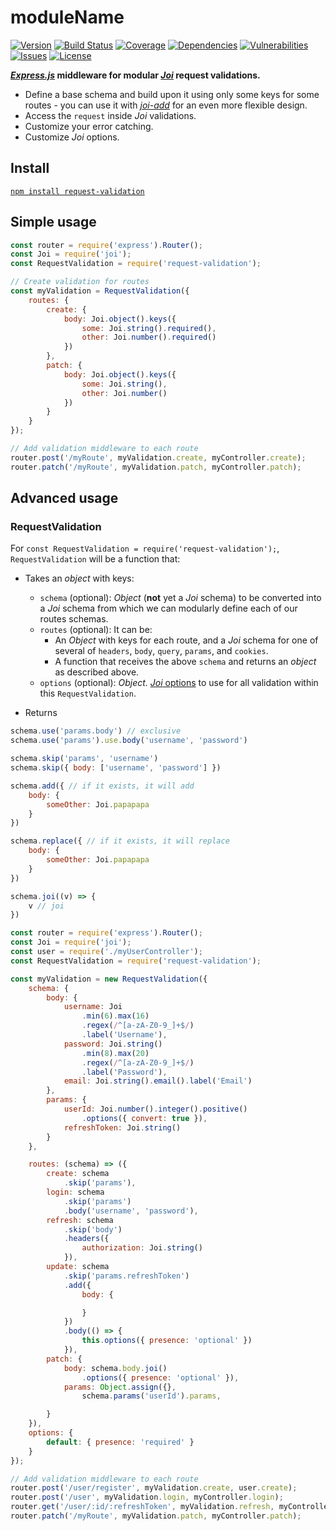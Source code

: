 # moduleName

[![Version](https://img.shields.io/github/package-json/v/rafamel/request-validation.svg)](https://github.com/rafamel/request-validation)
[![Build Status](https://travis-ci.org/rafamel/request-validation.svg)](https://travis-ci.org/rafamel/request-validation)
[![Coverage](https://img.shields.io/coveralls/rafamel/request-validation.svg)](https://coveralls.io/github/rafamel/request-validation)
[![Dependencies](https://david-dm.org/rafamel/request-validation/status.svg)](https://david-dm.org/rafamel/request-validation)
[![Vulnerabilities](https://snyk.io/test/npm/request-validation/badge.svg)](https://snyk.io/test/npm/request-validation)
[![Issues](https://img.shields.io/github/issues/rafamel/request-validation.svg)](https://github.com/rafamel/request-validation/issues)
[![License](https://img.shields.io/github/license/rafamel/request-validation.svg)](https://github.com/rafamel/request-validation/blob/master/LICENSE)

**[*Express.js*](https://github.com/expressjs/expressjs.com) middleware for modular [*Joi*](https://github.com/hapijs/joi) request validations.**

- Define a base schema and build upon it using only some keys for some routes - you can use it with [*joi-add*](https://github.com/rafamel/joi-add) for an even more flexible design.
- Access the `request` inside *Joi* validations.
- Customize your error catching.
- Customize *Joi* options.

## Install

[`npm install request-validation`](https://www.npmjs.com/package/request-validation)

## Simple usage

```javascript
const router = require('express').Router();
const Joi = require('joi');
const RequestValidation = require('request-validation');

// Create validation for routes
const myValidation = RequestValidation({
    routes: {
        create: {
            body: Joi.object().keys({
                some: Joi.string().required(),
                other: Joi.number().required()
            })
        },
        patch: {
            body: Joi.object().keys({
                some: Joi.string(),
                other: Joi.number()
            })
        }
    }
});

// Add validation middleware to each route
router.post('/myRoute', myValidation.create, myController.create);
router.patch('/myRoute', myValidation.patch, myController.patch);
```

##  Advanced usage

### RequestValidation

For `const RequestValidation = require('request-validation');`, `RequestValidation` will be a function that:

- Takes an *object* with keys:
    - `schema` (optional): *Object* (**not** yet a *Joi* schema) to be converted into a *Joi* schema from which we can modularly define each of our routes schemas.
    - `routes` (optional): It can be:
        - An *Object* with keys for each route, and a *Joi* schema for one of several of `headers`, `body`, `query`, `params`, and `cookies`.
        - A function that receives the above `schema` and returns an *object* as described above.
    - `options` (optional): *Object.* [*Joi* options](https://github.com/hapijs/joi/blob/master/API.md#validatevalue-schema-options-callback) to use for all validation within this `RequestValidation`.

- Returns


```javascript
schema.use('params.body') // exclusive
schema.use('params').use.body('username', 'password')

schema.skip('params', 'username')
schema.skip({ body: ['username', 'password'] })

schema.add({ // if it exists, it will add
    body: {
        someOther: Joi.papapapa
    }
})

schema.replace({ // if it exists, it will replace
    body: {
        someOther: Joi.papapapa
    }
})

schema.joi((v) => {
    v // joi
})

```


```javascript
const router = require('express').Router();
const Joi = require('joi');
const user = require('./myUserController');
const RequestValidation = require('request-validation');

const myValidation = new RequestValidation({
    schema: {
        body: {
            username: Joi
                .min(6).max(16)
                .regex(/^[a-zA-Z0-9_]+$/)
                .label('Username'),
            password: Joi.string()
                .min(8).max(20)
                .regex(/^[a-zA-Z0-9_]+$/)
                .label('Password'),
            email: Joi.string().email().label('Email')
        },
        params: {
            userId: Joi.number().integer().positive()
                .options({ convert: true }),
            refreshToken: Joi.string()
        }
    },

    routes: (schema) => ({
        create: schema
            .skip('params'),
        login: schema
            .skip('params')
            .body('username', 'password'),
        refresh: schema
            .skip('body')
            .headers({
                authorization: Joi.string()
            }),
        update: schema
            .skip('params.refreshToken')
            .add({
                body: {

                }
            })
            .body(() => {
                this.options({ presence: 'optional' })
            }),
        patch: {
            body: schema.body.joi()
                .options({ presence: 'optional' }),
            params: Object.assign({},
                schema.params('userId').params,

        }
    }),
    options: {
        default: { presence: 'required' }
    }
});

// Add validation middleware to each route
router.post('/user/register', myValidation.create, user.create);
router.post('/user', myValidation.login, myController.login);
router.get('/user/:id/:refreshToken', myValidation.refresh, myController.refresh);
router.patch('/myRoute', myValidation.patch, myController.patch);
```
